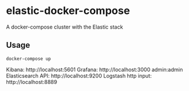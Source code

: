 # elastic-docker-compose
A docker-compose cluster with the Elastic stack

## Usage

`docker-compose up`

Kibana: http://localhost:5601
Grafana: http://localhost:3000 admin:admin
Elasticsearch API: http://localhost:9200
Logstash http input: http://localhost:8889